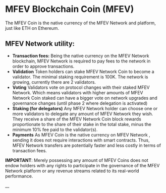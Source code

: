 # MFEV Blockchain Coin (MFEV)

The MFEV Coin is the native currency of the MFEV Network and platform, just like ETH on Ethereum.

## MFEV Network utility:

* **Transaction fees:** Being the native currency on the MFEV Network  blockchain, MFEV Network is required to pay fees to the network in order to approve transactions.
* **Validation** Token holders can stake MFEV Network Coin to become a validator. The minimal staking requirement is 100K. The network is growing, currently there are 2 validators.&#x20;
* **Voting** Validators vote on protocol changes with their staked MFEV Network. Which means validators with higher amounts of MFEV Network Coin staked can have a bigger vote on network upgrades and governance changes (until phase 2 where delegation is activated)
* **Staking (for delegators)** Any MFEV Network holder can choose one or more validators to delegate any amount of MFEV Network they wish. They receive a share of the MFEV Network Coin block rewards proportionate to the share of their stake in the total stake, minus the minimum 10% fee paid to the validator(s).
* **Payments** As MFEV Coin is the native currency on MFEV Network , sending it does not require interactions with smart contracts. Thus, MFEV Network transfers are potentially faster and less costly in terms of transaction fees.

**IMPORTANT**: Merely possessing any amount of MFEV Coins does not endow holders with any rights to participate in the governance of the MFEV Network platform or any revenue streams related to its real-world performance.



\_\_
